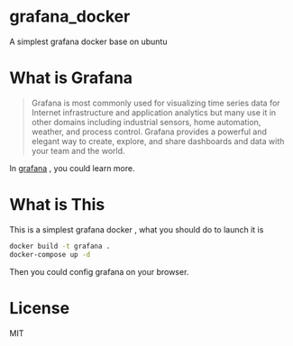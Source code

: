 # grafana_docker
A simplest grafana docker base on  ubuntu

What is Grafana
====

> Grafana is most commonly used for visualizing time series data for Internet infrastructure and application analytics but many use it in other domains including industrial sensors, home automation, weather, and process control.
> Grafana provides a powerful and elegant way to create, explore, and share dashboards and data with your team and the world.

In [grafana](http://grafana.org) , you could learn more.

What is This 
====

This is a simplest grafana docker , what you should do to launch it is 

```sh
docker build -t grafana .
docker-compose up -d 
```

Then you could config grafana on your browser.

License
====

MIT
